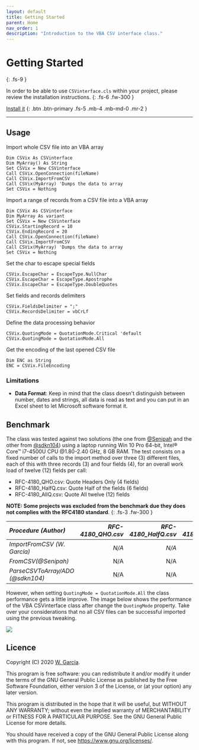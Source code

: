 ```yaml
---
layout: default
title: Getting Started
parent: Home
nav_order: 1
description: "Introduction to the VBA CSV interface class."
---
```


# Getting Started
{: .fs-9 }

In order to be able to use `CSVinterface.cls` within your project, please review the installation instructions.
{: .fs-6 .fw-300 }

[Install it](https://ws-garcia.github.io/VBA-CSV-interface/home/installation.html) {: .btn .btn-primary .fs-5 .mb-4 .mb-md-0 .mr-2 }

---

## Usage
Import whole CSV file into an VBA array
```vbscript
Dim CSVix As CSVinterface
Dim MyArray() As String
Set CSVix = New CSVinterface
Call CSVix.OpenConnection(fileName)
Call CSVix.ImportFromCSV
Call CSVix(MyArray) 'Dumps the data to array
Set CSVix = Nothing
```
Import a range of records from a CSV file into a VBA array
```vbscript
Dim CSVix As CSVinterface
Dim MyArray As variant
Set CSVix = New CSVinterface
CSVix.StartingRecord = 10
CSVix.EndingRecord = 20
Call CSVix.OpenConnection(fileName)
Call CSVix.ImportFromCSV
Call CSVix(MyArray) 'Dumps the data to array
Set CSVix = Nothing
```
Set the char to escape special fields
```vbscript
CSVix.EscapeChar = EscapeType.NullChar
CSVix.EscapeChar = EscapeType.Apostrophe
CSVix.EscapeChar = EscapeType.DoubleQuotes
```
Set fields and records delimiters
```vbscript
CSVix.FieldsDelimiter = ";"
CSVix.RecordsDelimiter = vbCrLf
```
Define the data processing behavior
```vbscript
CSVix.QuotingMode = QuotationMode.Critical 'default
CSVix.QuotingMode = QuotationMode.All
```
Get the encoding of the last opened CSV file
```vbscript
Dim ENC as String
ENC = CSVix.FileEncoding
```
### Limitations
* __Data Format__: Keep in mind that the class doesn't distinguish between number, dates and strings, all data is read as text and you can put in an Excel sheet to let Microsoft software format it.

## Benchmark
The class was tested against two solutions (the one from [@Senipah](https://github.com/Senipah/VBA-Better-Array) and the other from [@sdkn104](https://github.com/sdkn104/VBA-CSV)) using a laptop running Win 10 Pro 64-bit, Intel® Core™ i7-4500U CPU @1.80-2.40 GHz, 8 GB RAM. 
The test consists on a fixed number of calls to the import method over three (3) different files, each of this with three records (3) and four fields (4), for an overall work load of twelve (12) fields per call:
* RFC-4180_QHO.csv: Quote Headers Only (4 fields)
* RFC-4180_HalfQ.csv: Quote Half of the fields (6 fields)
* RFC-4180_AllQ.csv: Quote All twelve (12) fields 

__NOTE: Some projects was excluded from the benchmark due they does not complies with the RFC4180 standard__. {: .fs-3 .fw-300 }

|*Procedure (Author)*|*RFC-4180_QHO.csv*|*RFC-4180_HalfQ.csv*|*RFC-4180_AllQ.csv*|
|:--------------------------|-----------------:|----------------:|----------------:|
|*ImportFromCSV (W. García)*|_N/A_|_N/A_|_N/A_|
|*FromCSV(@Senipah)*|N/A|N/A|N/A|
|*ParseCSVToArray/ADO (@sdkn104)*|N/A|N/A|N/A|

However, when setting `QuotingMode = QuotationMode.All` the class performance gets a little improve. The image below shows the performance of the VBA CSVinterface class after change the `QuotingMode` property. Take over your considerations that no all CSV files can be successful imported using the previous tweaking.

![](https://github.com/ws-garcia/VBA-CSV-interface/master/Benchmark.png)

## Licence
Copyright (C) 2020  [W. García](https://github.com/ws-garcia/VBA-CSV-interface/).

This program is free software: you can redistribute it and/or modify it under the terms of the GNU General Public License as published by the Free Software Foundation, either version 3 of the License, or (at your option) any later version.

This program is distributed in the hope that it will be useful, but WITHOUT ANY WARRANTY; without even the implied warranty of MERCHANTABILITY or FITNESS FOR A PARTICULAR PURPOSE.  See the GNU General Public License for more details.

You should have received a copy of the GNU General Public License along with this program.  If not, see <https://www.gnu.org/licenses/>.
